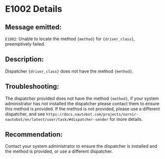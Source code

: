 # E1002 Details

## Message emitted:

`E1002`: Unable to locate the method `{method}` for `{driver_class}`, preemptively failed.

## Description:

Dispatcher `{driver_class}` does not have the method `{method}`.

## Troubleshooting:

The dispatcher provided does not have the method `{method}`, if your system administrator has not installed the dispatcher please contact them to ensure this method is provided. If the method is not provided, please use a different dispatcher, and see `https://docs.nautobot.com/projects/nornir-nautobot/en/latest/user/task/#dispatcher-sender` for more details.

## Recommendation:

Contact your system administrator to ensure the dispatcher is installed and the method is provided, or use a different dispatcher.